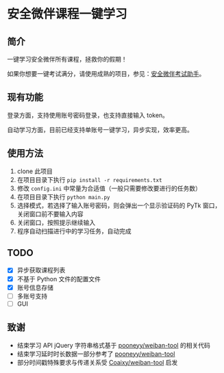 # 安全微伴课程一键学习

## 简介

一键学习安全微伴所有课程，拯救你的假期！

如果你想要一键考试满分，请使用成熟的项目，参见：[安全微伴考试助手](https://github.com/kmoonn/Weiban-Tool)。

## 现有功能

登录方面，支持使用账号密码登录，也支持直接输入 token。

自动学习方面，目前已经支持单账号一键学习，异步实现，效率更高。

## 使用方法

1. clone 此项目
2. 在项目目录下执行 `pip install -r requirements.txt`
3. 修改 `config.ini` 中常量为合适值（一般只需要修改要进行的任务数）
4. 在项目目录下执行 `python main.py`
5. 选择模式，若选择了输入账号密码，则会弹出一个显示验证码的 PyTk 窗口，关闭窗口前不要输入内容
6. 关闭窗口，按照提示继续输入
7. 程序自动扫描进行中的学习任务，自动完成

## TODO
- [x] 异步获取课程列表
- [x] 不基于 Python 文件的配置文件
- [x] 账号信息存储
- [ ] 多账号支持
- [ ] GUI

## 致谢
- 结束学习 API jQuery 字符串格式基于 [pooneyy/weiban-tool](https://github.com/pooneyy/weiban-tool/blob/9922cd34b3b85af89490c65bad924a3c94e3aa7c/Utils.py#L198) 的相关代码
- 结束学习延时时长数据一部分参考了 [pooneyy/weiban-tool](https://github.com/pooneyy/weiban-tool/)
- 部分时间戳特殊要求与传递关系受 [Coaixy/weiban-tool](https://github.com/Coaixy/weiban-tool) 启发